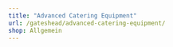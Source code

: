 ```yaml
---
title: "Advanced Catering Equipment"
url: /gateshead/advanced-catering-equipment/
shop: Allgemein
---
```


